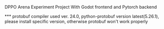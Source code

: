DPPO Arena Experiment Project With Godot frontend and Pytorch backend

*** protobuf compiler used ver. 24.0, python-protobuf version latest(5.26.1), please install specific version, otherwise protobuf won't work properly